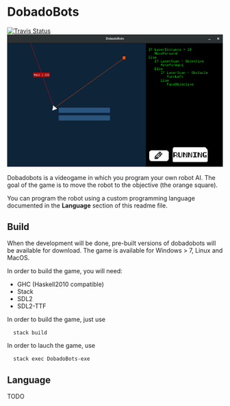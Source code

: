 
# DobadoBots

[![Travis Status](https://travis-ci.org/NinjaTrappeur/DobadoBots.svg?branch=master)](https://travis-ci.org/NinjaTrappeur/DobadoBots)
![Screenshot](https://raw.githubusercontent.com/NinjaTrappeur/dobadobots/master/doc/dobadobots.png)

Dobadobots is a videogame in which you program your own robot AI. The goal of the game is to move the robot to the objective (the orange square).

You can program the robot using a custom programming language documented in the **Language** section of this readme file.

## Build

When the development will be done, pre-built versions of dobadobots will be available for download. The game is available for Windows > 7, Linux and MacOS.

In order to build the game, you will need:

- GHC (Haskell2010 compatible)
- Stack
- SDL2
- SDL2-TTF

In order to build the game, just use
```
  stack build
```

In order to lauch the game, use
```
  stack exec DobadoBots-exe
```

## Language

TODO
